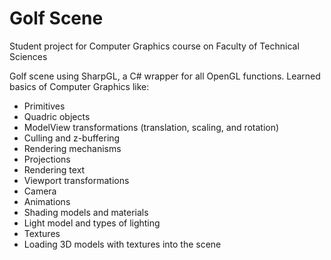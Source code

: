 # Golf Scene
Student project for Computer Graphics course on Faculty of Technical Sciences

Golf scene using SharpGL, a C# wrapper for all OpenGL functions.
Learned basics of Computer Graphics like:
- Primitives
- Quadric objects
- ModelView transformations (translation, scaling, and rotation)
- Culling and z-buffering
- Rendering mechanisms
- Projections
- Rendering text
- Viewport transformations
- Camera
- Animations
- Shading models and materials
- Light model and types of lighting
- Textures
- Loading 3D models with textures into the scene



